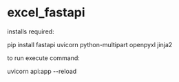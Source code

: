 # excel_fastapi

installs required: 

pip install fastapi uvicorn python-multipart openpyxl jinja2



to run execute command:

uvicorn api:app --reload
